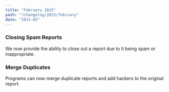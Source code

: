 ```yaml
---
title: "February 2015"
path: "/changelog/2015/february"
date: "2015-02"
---
```


### Closing Spam Reports
We now provide the ability to close out a report due to it being spam or inappropriate.

### Merge Duplicates
Programs can now merge duplicate reports and add hackers to the original report.
